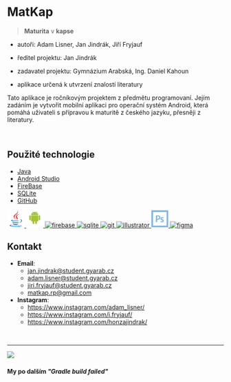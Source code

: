 # **MatKap**
> **Maturita** v **kapse**
- autoři: Adam Lisner, Jan Jindrák, Jiří Fryjauf
- ředitel projektu: Jan Jindrák
- zadavatel projektu: Gymnázium Arabská, Ing. Daniel Kahoun

- aplikace určená k utvrzení znalostí literatury

Tato aplikace je ročníkovým projektem z předmětu programovaní. Jejím zadáním je vytvořit mobilní aplikaci pro operační systém Android, která pomáhá uživateli s přípravou k maturitě z českého jazyku, přesněji z literatury.

<br> 

## Použité technologie
- [Java](https://www.java.com/en/)
- [Android Studio](https://developer.android.com/studio)
- [FireBase](https://firebase.google.com/)
- [SQLite](https://www.sqlite.org/index.html)
- [GitHub](https://www.github.com/)
<p align="left">
  <a href="https://www.java.com" target="_blank" rel="noreferrer"> <img src="https://raw.githubusercontent.com/devicons/devicon/master/icons/java/java-original.svg" alt="java" width="40" height="40"/> </a><a href="https://developer.android.com" target="_blank" rel="noreferrer"> <img src="https://raw.githubusercontent.com/devicons/devicon/master/icons/android/android-original-wordmark.svg" alt="android" width="40" height="40"/> </a>
   <a href="https://firebase.google.com/" target="_blank" rel="noreferrer"> <img src="https://www.vectorlogo.zone/logos/firebase/firebase-icon.svg" alt="firebase" width="40" height="40"/> </a> 
   <a href="https://www.sqlite.org/" target="_blank" rel="noreferrer"> <img src="https://www.vectorlogo.zone/logos/sqlite/sqlite-icon.svg" alt="sqlite" width="40" height="40"/> </a>
  <a href="https://git-scm.com/" target="_blank" rel="noreferrer"> <img src="https://www.vectorlogo.zone/logos/git-scm/git-scm-icon.svg" alt="git" width="40" height="40"/> </a> <a href="https://www.adobe.com/in/products/illustrator.html" target="_blank" rel="noreferrer"> <img src="https://www.vectorlogo.zone/logos/adobe_illustrator/adobe_illustrator-icon.svg" alt="illustrator" width="40" height="40"/> </a>  
  <a href="https://www.photoshop.com/en" target="_blank" rel="noreferrer"> <img src="https://raw.githubusercontent.com/devicons/devicon/master/icons/photoshop/photoshop-line.svg" alt="photoshop" width="40" height="40"/> </a>
  <a href="https://www.figma.com/" target="_blank" rel="noreferrer"> <img src="https://www.vectorlogo.zone/logos/figma/figma-icon.svg" alt="figma" width="40" height="40"/> </a>
  </p>
  



## Kontakt
- **Email**: 
  - jan.jindrak@student.gyarab.cz
  - adam.lisner@student.gyarab.cz
  - jiri.fryjauf@student.gyarab.cz
  - matkap.rp@gmail.com
- **Instagram**:
  - https://www.instagram.com/adam_lisner/
  - https://www.instagram.com/j.fryjauf/
  - https://www.instagram.com/honzajindrak/

<br><hr>
![](https://c.tenor.com/gHHfz-V4P78AAAAd/rickandmorty.gif)
#### My po dalším *"Gradle build failed"*
